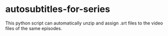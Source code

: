 # autosubtitles-for-series
This python script can automatically unzip and assign .srt files to the video files of the same episodes.
